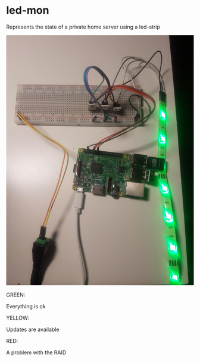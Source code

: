 # led-mon
Represents the state of a private home server using a led-strip

![alt tag](pictures/20180113_153847.jpg)

GREEN:

Everything is ok


YELLOW:

Updates are available


RED:

A problem with the RAID
